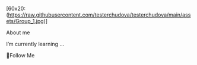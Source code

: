 [60x20:(https://raw.githubusercontent.com/testerchudova/testerchudova/main/assets/Group_1.jpg)]


About me

I’m currently learning ...

💬Follow Me
